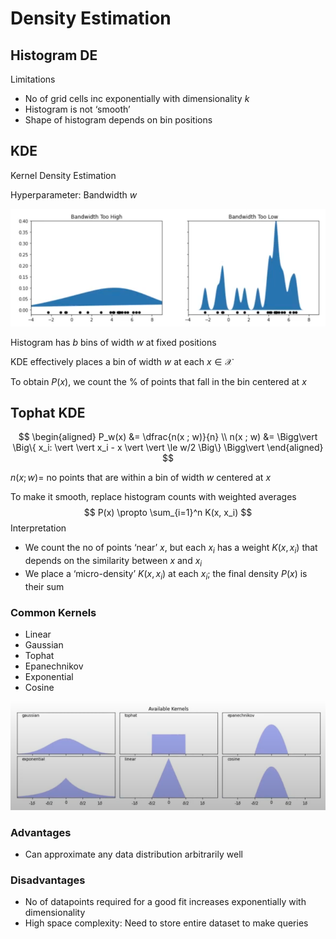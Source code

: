 # Density Estimation

## Histogram DE

Limitations

- No of grid cells inc exponentially with dimensionality $k$
- Histogram is not ‘smooth’
- Shape of histogram depends on bin positions

## KDE

Kernel Density Estimation

Hyperparameter: Bandwidth $w$

![image-20240711232203056](./assets/image-20240711232203056.png)

Histogram has $b$ bins of width $w$ at fixed positions

KDE effectively places a bin of width $w$ at each $x \in \mathcal X$

To obtain $P(x)$, we count the % of points that fall in the bin centered at $x$

## Tophat KDE

$$
\begin{aligned}
P_w(x)
&= \dfrac{n(x ; w)}{n} \\
n(x ; w)
&= \Bigg\vert \Big\{ x_i: \vert \vert x_i - x \vert \vert \le w/2 \Big\} \Bigg\vert
\end{aligned}
$$

$n(x; w)=$ no points that are within a bin of width $w$ centered at $x$

To make it smooth, replace histogram counts with weighted averages
$$
P(x) \propto
\sum_{i=1}^n K(x, x_i)
$$
Interpretation

- We count the no of points ‘near’ $x$, but each $x_i$ has a weight $K(x, x_i)$ that depends on the similarity between $x$ and $x_i$
- We place a ‘micro-density’ $K(x, x_i)$ at each $x_i$; the final density $P(x)$ is their sum

### Common Kernels

- Linear
- Gaussian
- Tophat
- Epanechnikov
- Exponential
- Cosine

![image-20240711231651850](./assets/image-20240711231651850.png)

### Advantages

- Can approximate any data distribution arbitrarily well

### Disadvantages

- No of datapoints required for a good fit increases exponentially with dimensionality
- High space complexity: Need to store entire dataset to make queries
